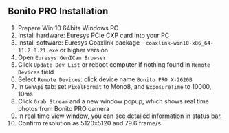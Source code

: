 Bonito PRO Installation
---

1. Prepare Win 10 64bits Windows PC 
2. Install hardware: Euresys PCIe CXP card into your PC
3. Install software: Euresys Coaxlink package - `coaxlink-win10-x86_64-11.2.0.21.exe` or higher version
4. Open `Euresys GenICam Browser`
5. Click `Update Dev List` or reboot computer if nothing found in `Remote Devices` field
6. Select `Remote Devices`: click device name `Bonito PRO X-2620B`
7. In `GenApi` tab: set `PixelFormat` to Mono8, and `ExposureTime` to 10000, 10ms
8. Click `Grab Stream` and a new window popup, which shows real time photos from Bonito PRO camera
9. In real time view window, you can see detailed information in status bar.
10. Confirm resolution as 5120x5120 and 79.6 frame/s


